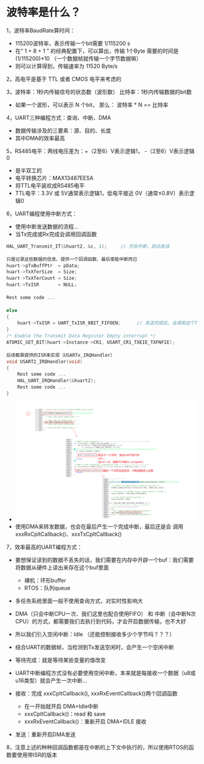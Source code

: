 # 波特率是什么？

1，波特率BaudRate算时间：

- 115200波特率，表示传输一个bit需要 1/115200 s
- 在“ 1 + 8 + 1 ” 的经典配置下，可以算出，传输 1个Byte 需要的时间是 (1/115200)*10 （一个数据帧就传输一个字节数据嘛）
- 则可以计算得到，传输速率为 11520 Byte/s

2，高电平是基于 TTL 或者 CMOS 电平来考虑的

3，波特率：1秒内传输信号的状态数（波形数）      比特率：1秒内传输数据的bit数

- 如果一个波形，可以表示 N 个bit， 那么： 波特率 * N == 比特率

4，UART三种编程方式：查询、中断、DMA

- 数据传输涉及的三要素：源、目的、长度
- 其中DMA的效率最高

5，RS485电平：两线电压差为：+（2至6）V表示逻辑1， -（2至6）V表示逻辑0

- 是半双工的
- 电平转换芯片：MAX13487EESA
- 将TTL电平装欢成RS485电平
- TTL电平：3.3V 或 5V通常表示逻辑1，低电平接近 0V（通常≤0.8V）表示逻辑0

6，UART编程使用中断方式：

- 使用中断发送数据的流程...
- 当Tx完成或Rx完成会调用回调函数

```c
HAL_UART_Transmit_IT(&huart2, &c, 1);     // 开启中断，启动发送

只是记录这些数据的信息、提供一个回调函数、最后使能中断而已
huart->pTxBuffPtr  = pData;
huart->TxXferSize  = Size;
huart->TxXferCount = Size;
huart->TxISR       = NULL;

Rest some code ... 

else
{
    huart->TxISR = UART_TxISR_8BIT_FIFOEN;      // 发送完成后，会调用这个TxISR
}
/* Enable the Transmit Data Register Empty interrupt */
ATOMIC_SET_BIT(huart->Instance->CR1, USART_CR1_TXEIE_TXFNFIE);

后续都靠提供的ISR来实现（USARTx_IRQHandler）
void USART2_IRQHandler(void)
{
    Rest some code ... 
    HAL_UART_IRQHandler(&huart2);
    Rest some code ... 
}

```

- ![alt text](UART协议中断-3.png)
- 使用DMA来转发数据，也会在最后产生一个完成中断，最后还是会 调用 xxxRxCpltCallback()、xxxTxCpltCallback()

7，效率最高的UART编程方式：

- 要想保证读到的数据不丢失的话，我们需要在内存中开辟一个buf：我们需要将数据从硬件上读出来存在这个buf里面
  - 裸机：环形buffer
  - RTOS：队列queue
- 多任务系统里面一般不使用查询方式，对实时性影响大
- DMA（只会中断CPU一次、我们这里也配合使用FIFO） 和 中断（会中断N次CPU）的方式，都需要我们去执行到代码，才会开启数据传输，也不大好
- 所以我们引入空闲中断：Idle        （还能控制接收多少个字节吗？？？）
- 结合UART的数据帧，当检测到Tx发送空闲时，会产生一个空闲中断
- 等待完成：就是等待某些变量的值改变
- UART中断编程方式没有必要使用空闲中断，本来就是每接收一个数据（u8或u16类型）就会产生一次中断...

- 接收：完成 xxxCpltCallback(), xxxRxEventCallback()两个回调函数
  - 在一开始就开启 DMA+Idle中断
  - xxxCpltCallback()：read 和 save
  - xxxRxEventCallback()：重新开启 DMA+IDLE  接收
- 发送：重新开启DMA发送

8，注意上述的种种回调函数都是在中断的上下文中执行的，所以使用RTOS的函数要使用带ISR的版本
